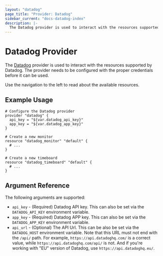 ```yaml
---
layout: "datadog"
page_title: "Provider: Datadog"
sidebar_current: "docs-datadog-index"
description: |-
  The Datadog provider is used to interact with the resources supported by Datadog. The provider needs to be configured with the proper credentials before it can be used.
---
```


# Datadog Provider

The [Datadog](https://www.datadoghq.com) provider is used to interact with the
resources supported by Datadog. The provider needs to be configured
with the proper credentials before it can be used.

Use the navigation to the left to read about the available resources.

## Example Usage

```hcl
# Configure the Datadog provider
provider "datadog" {
  api_key = "${var.datadog_api_key}"
  app_key = "${var.datadog_app_key}"
}

# Create a new monitor
resource "datadog_monitor" "default" {
  # ...
}

# Create a new timeboard
resource "datadog_timeboard" "default" {
  # ...
}
```

## Argument Reference

The following arguments are supported:

* `api_key` - (Required) Datadog API key. This can also be set via the `DATADOG_API_KEY` environment variable.
* `app_key` - (Required) Datadog APP key. This can also be set via the `DATADOG_APP_KEY` environment variable.
* `api_url` - (Optional) The API Url. This can be also be set via the `DATADOG_HOST` environment variable. Note that this URL must not end with the `/api/` path. For example, `https://api.datadoghq.com/` is a correct value, while `https://api.datadoghq.com/api/` is not. And if you're working with "EU" version of Datadog, use `https://api.datadoghq.eu/`.
